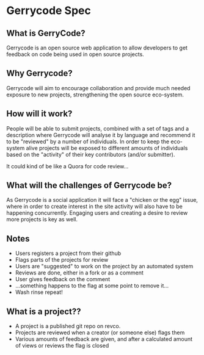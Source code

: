 # Gerrycode Spec

## What is GerryCode?
Gerrycode is an open source web application to allow developers to get feedback on code being used in open source projects.

## Why Gerrycode?
Gerrycode will aim to encourage collaboration and provide much needed exposure to new projects, strengthening the open source eco-system.

## How will it work?
People will be able to submit projects, combined with a set of tags and a description where Gerrycode will analyse it by language and recommend it to be "reviewed" by a number of individuals. In order to keep the eco-system alive projects will be exposed to different amounts of individuals based on the "activity" of their key contributors (and/or submitter).

It could kind of be like a Quora for code review...

## What will the challenges of Gerrycode be?
As Gerrycode is a social application it will face a "chicken or the egg" issue, where in order to create interest in the site activity will also have to be happening concurrently. Engaging users and creating a desire to review more projects is key as well.

## Notes
* Users registers a project from their github
* Flags parts of the projects for review
* Users are "suggested" to work on the project by an automated system
* Reviews are done, either in a fork or as a comment
* User gives feedback on the comment
* ...something happens to the flag at some point to remove it...
* Wash rinse repeat!


## What is a project??
* A project is a published git repo on revco.
* Projects are reviewed when a creator (or someone else) flags them
* Various amounts of feedback are given, and after a calculated amount of views or reviews the flag is closed
